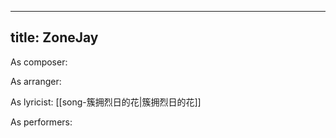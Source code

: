 
---
title: ZoneJay
---
As composer: 

As arranger: 

As lyricist: [[song-簇拥烈日的花|簇拥烈日的花]]

As performers: 
